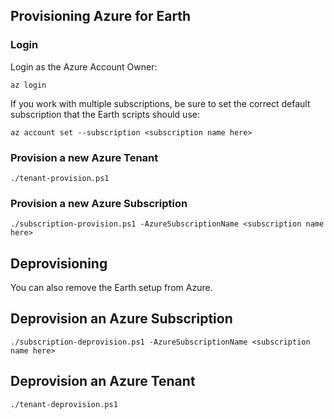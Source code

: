 ## Provisioning Azure for Earth

### Login

Login as the Azure Account Owner:

    az login

If you work with multiple subscriptions, be sure to set the correct default subscription that the Earth scripts should use:

    az account set --subscription <subscription name here>

### Provision a new Azure Tenant

    ./tenant-provision.ps1

### Provision a new Azure Subscription

    ./subscription-provision.ps1 -AzureSubscriptionName <subscription name here>

## Deprovisioning

You can also remove the Earth setup from Azure.

## Deprovision an Azure Subscription

    ./subscription-deprovision.ps1 -AzureSubscriptionName <subscription name here>

## Deprovision an Azure Tenant

    ./tenant-deprovision.ps1
